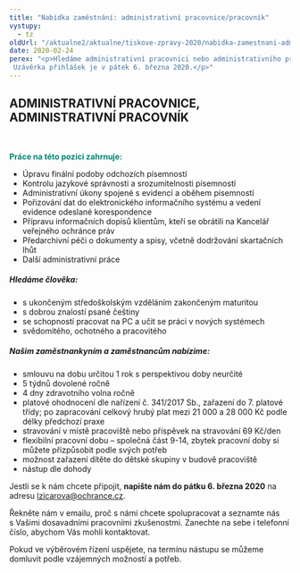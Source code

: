 ```yaml
---
title: "Nabídka zaměstnání: administrativní pracovnice/pracovník"
vystupy:
  - tz
oldUrl: "/aktualne2/aktualne/tiskove-zpravy-2020/nabidka-zamestnani-administrativni-pracovnicepracovnik/"
date: 2020-02-24
perex: "<p>Hledáme administrativní pracovnici nebo administrativního pracovníka do odboru administrativních a spisových služeb. Uzávěrka přihlášek je v pátek 6. března 2020.</p>"
---
```


<!-- imported from the old website -->

<h2>ADMINISTRATIVNÍ PRACOVNICE, ADMINISTRATIVNÍ PRACOVNÍK</h2><p> </p><p><span style="color: rgb(0, 133, 118); font-size: 1em; font-weight: bold;">Práce na této pozici zahrnuje:</span></p><ul><li>Úpravu finální podoby odchozích písemností</li><li>Kontrolu jazykové správnosti a srozumitelnosti písemností</li><li>Administrativní úkony spojené s evidencí a oběhem písemností</li><li>Pořizování dat do elektronického informačního systému a vedení evidence odeslané korespondence</li><li>Přípravu informačních dopisů klientům, kteří se obrátili na Kancelář veřejného ochránce práv</li><li>Předarchivní péči o dokumenty a spisy, včetně dodržování skartačních lhůt</li><li>Další administrativní práce </li></ul><h5>Hledáme člověka:</h5><ul><li>s ukončeným středoškolským vzděláním zakončeným maturitou</li><li>s dobrou znalostí psané češtiny</li><li>se schopností pracovat na PC a učit se práci v nových systémech</li><li>svědomitého, ochotného a pracovitého </li></ul><h5>Našim zaměstnankyním a zaměstnancům nabízíme:</h5><ul><li>smlouvu na dobu určitou 1 rok s perspektivou doby neurčité</li><li>5 týdnů dovolené ročně</li><li>4 dny zdravotního volna ročně</li><li>platové ohodnocení dle nařízení č. 341/2017 Sb., zařazení do 7. platové třídy; po zapracování celkový hrubý plat mezi 21 000 a 28 000 Kč podle délky předchozí praxe</li><li>stravování v místě pracoviště nebo příspěvek na stravování 69 Kč/den</li><li>flexibilní pracovní dobu – společná část 9-14, zbytek pracovní doby si můžete přizpůsobit podle svých potřeb</li><li>možnost zařazení dítěte do dětské skupiny v budově pracoviště</li><li>nástup dle dohody </li></ul><p>Jestli se k nám chcete připojit, <b>napište nám do pátku 6. března 2020</b> na adresu <a href="mailto:lzicarova@ochrance.cz">lzicarova@ochrance.cz</a>.</p><p>Řekněte nám v emailu, proč s námi chcete spolupracovat a seznamte nás s Vašimi dosavadními pracovními zkušenostmi. Zanechte na sebe i telefonní číslo, abychom Vás mohli kontaktovat.</p><p>Pokud ve výběrovém řízení uspějete, na termínu nástupu se můžeme domluvit podle vzájemných možností a potřeb.</p>
